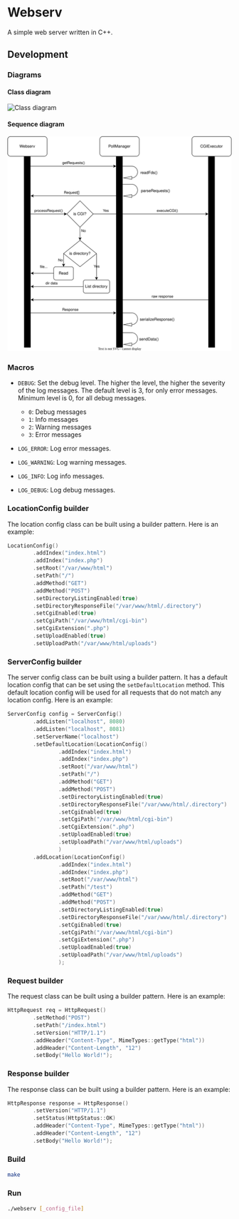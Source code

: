 # Webserv

A simple web server written in C++.

## Development

### Diagrams

#### Class diagram

![Class diagram](./docs/class_diagram.svg)

#### Sequence diagram

![Sequence diagram](./docs/sequence_diagram.svg)

### Macros

- `DEBUG`: Set the debug level. The higher the level, the higher the severity of the log messages. The default level is
  3, for only error messages. Minimum level is 0, for all debug messages.
    - `0`: Debug messages
    - `1`: Info messages
    - `2`: Warning messages
    - `3`: Error messages

- `LOG_ERROR`: Log error messages.
- `LOG_WARNING`: Log warning messages.
- `LOG_INFO`: Log info messages.
- `LOG_DEBUG`: Log debug messages.

### LocationConfig builder

The location config class can be built using a builder pattern.
Here is an example:

```cpp
LocationConfig()
        .addIndex("index.html")
        .addIndex("index.php")
        .setRoot("/var/www/html")
        .setPath("/")
        .addMethod("GET")
        .addMethod("POST")
        .setDirectoryListingEnabled(true)
        .setDirectoryResponseFile("/var/www/html/.directory")
        .setCgiEnabled(true)
        .setCgiPath("/var/www/html/cgi-bin")
        .setCgiExtension(".php")
        .setUploadEnabled(true)
        .setUploadPath("/var/www/html/uploads")
```

### ServerConfig builder

The server config class can be built using a builder pattern. It has a default location config that can be set using
the `setDefaultLocation` method. This default location config will be used for all requests that do not match any
location config.
Here is an example:

```cpp
ServerConfig config = ServerConfig()
        .addListen("localhost", 8080)
        .addListen("localhost", 8081)
        .setServerName("localhost")
        .setDefaultLocation(LocationConfig()
                .addIndex("index.html")
                .addIndex("index.php")
                .setRoot("/var/www/html")
                .setPath("/")
                .addMethod("GET")
                .addMethod("POST")
                .setDirectoryListingEnabled(true)
                .setDirectoryResponseFile("/var/www/html/.directory")
                .setCgiEnabled(true)
                .setCgiPath("/var/www/html/cgi-bin")
                .setCgiExtension(".php")
                .setUploadEnabled(true)
                .setUploadPath("/var/www/html/uploads")
                )
        .addLocation(LocationConfig()
                .addIndex("index.html")
                .addIndex("index.php")
                .setRoot("/var/www/html")
                .setPath("/test")
                .addMethod("GET")
                .addMethod("POST")
                .setDirectoryListingEnabled(true)
                .setDirectoryResponseFile("/var/www/html/.directory")
                .setCgiEnabled(true)
                .setCgiPath("/var/www/html/cgi-bin")
                .setCgiExtension(".php")
                .setUploadEnabled(true)
                .setUploadPath("/var/www/html/uploads")
                );
```

### Request builder

The request class can be built using a builder pattern.
Here is an example:

```cpp
HttpRequest req = HttpRequest()
        .setMethod("POST")
        .setPath("/index.html")
        .setVersion("HTTP/1.1")
        .addHeader("Content-Type", MimeTypes::getType("html"))
        .addHeader("Content-Length", "12")
        .setBody("Hello World!");
```

### Response builder

The response class can be built using a builder pattern.
Here is an example:

```cpp
HttpResponse response = HttpResponse()
        .setVersion("HTTP/1.1")
        .setStatus(HttpStatus::OK)
        .addHeader("Content-Type", MimeTypes::getType("html"))
        .addHeader("Content-Length", "12")
        .setBody("Hello World!");
```

### Build

```bash
make
```

### Run

```bash
./webserv [_config_file]
```

